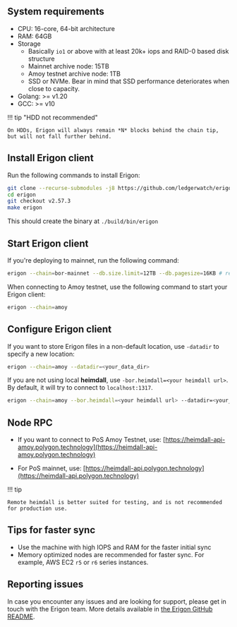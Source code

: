 <!--
---
comments: true
---
-->

## System requirements

- CPU: 16-core, 64-bit architecture
- RAM: 64GB
- Storage
    - Basically `io1` or above with at least 20k+ iops and RAID-0 based disk structure
    - Mainnet archive node: 15TB
    - Amoy testnet archive node: 1TB
    - SSD or NVMe. Bear in mind that SSD performance deteriorates when close to capacity.
- Golang: >= v1.20
- GCC: >= v10

!!! tip "HDD not recommended"

    On HDDs, Erigon will always remain *N* blocks behind the chain tip, but will not fall further behind. 


## Install Erigon client

Run the following commands to install Erigon:

```bash
git clone --recurse-submodules -j8 https://github.com/ledgerwatch/erigon
cd erigon
git checkout v2.57.3
make erigon
```

This should create the binary at `./build/bin/erigon`

## Start Erigon client

If you're deploying to mainnet, run the following command:

```bash
erigon --chain=bor-mainnet --db.size.limit=12TB --db.pagesize=16KB # remaining flags follow
```

When connecting to Amoy testnet, use the following command to start your Erigon client:

```bash
erigon --chain=amoy
```

## Configure Erigon client

If you want to store Erigon files in a non-default location, use `-datadir` to specify a new location:
    
```bash
erigon --chain=amoy --datadir=<your_data_dir>
```
    
If you are not using local **heimdall**, use `-bor.heimdall=<your heimdall url>`. By default, it will try to connect to `localhost:1317`.
    
```bash
erigon --chain=amoy --bor.heimdall=<your heimdall url> --datadir=<your_data_dir>
```

## Node RPC

- If you want to connect to PoS Amoy Testnet, use: [https://heimdall-api-amoy.polygon.technology](https://heimdall-api-amoy.polygon.technology)

- For PoS mainnet, use: [https://heimdall-api.polygon.technology](https://heimdall-api.polygon.technology)

!!! tip 

    Remote heimdall is better suited for testing, and is not recommended for production use. 

## Tips for faster sync

- Use the machine with high IOPS and RAM for the faster initial sync
- Memory optimized nodes are recommended for faster sync. For example, AWS EC2 `r5` or `r6` series instances.

## Reporting issues

In case you encounter any issues and are looking for support, please get in touch with the Erigon team. More details available in [the Erigon GitHub README](https://github.com/ledgerwatch/erigon?tab=readme-ov-file#getting-in-touch).